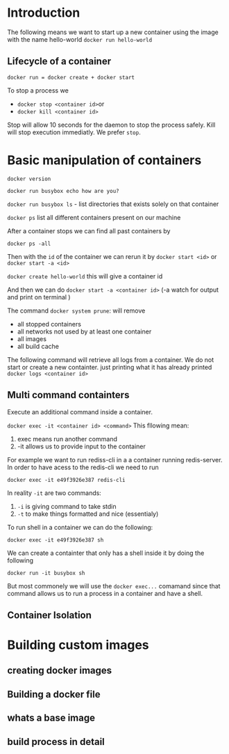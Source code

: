 
# Introduction
The following means we want to start up a new container using the image with the name hello-world
`docker run hello-world`

## Lifecycle of a container

`docker run = docker create + docker start`

To stop a process we 

- `docker stop <container id>`or 
- `docker kill <container id> `

Stop will allow 10 seconds for the daemon to stop the process safely. Kill will stop execution immediatly. We prefer `stop`.

# Basic manipulation of containers

`docker version`

`docker run busybox echo how are you?`

`docker run busybox ls` - list directories that exists solely on that container

`docker ps` list all different containers present on our machine

After a container stops we can find all past containers by 

`docker ps -all`

Then with the `id` of the container we can rerun it by `docker start <id>` or `docker start -a <id>`

`docker create hello-world` this will give a container id

And then we can do `docker start -a <container id>` (-a watch for output and print on terminal )

The command `docker system prune`: will remove 
- all stopped containers
- all networks not used by at least one container
- all images
- all build cache


The following command will retrieve all logs from a container. We do not start or create a new containter. just printing what it has already printed 
`docker logs <container id> `


## Multi command containters
Execute an additional command inside a container.

`docker exec -it <container id> <command>`
This fllowing mean:
1. exec means run another command
1. -it allows us to provide input to the container

For example we want to run rediss-cli in a a container running redis-server. In order to have acess to the redis-cli we need to run

`docker exec -it e49f3926e387 redis-cli`

In reality `-it` are two commands:
1. `-i` is giving command to take stdin
2. `-t` to make things formatted and nice (essentialy)

To run shell in a container we can do the following: 

```docker exec -it e49f3926e387 sh```

We can create a containter that only has a shell inside it by doing the following

``` docker run -it busybox sh ```

But most commonely we will use the `docker exec...` comamand since that command allows us to run a process in a container and have a shell.

## Container Isolation


# Building custom images

## creating docker images

## Building a docker file

## whats a base image 

## build process in detail 
